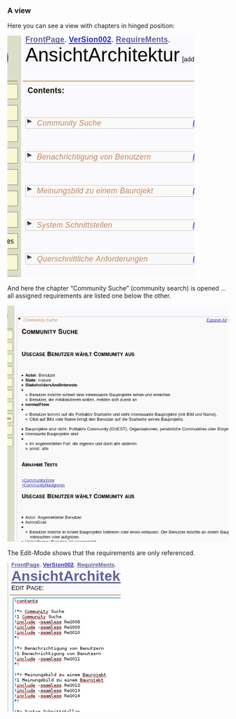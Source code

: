 ### A view
Here you can see a view with chapters in hinged position:

![Figure 9: Embedded requirement – in hinged position][view1]

[view1]: https://raw.githubusercontent.com/DomainDrivenArchitecture/ddaArchitecture/master/images/30_requirements/FitnesseAnsicht01_zusammengeklappt.png "Figure 9: Embedded requirement collapsed – in hinged position"

And here the chapter “Community Suche” (community search) is opened … all assigned requirements are listed one below the other.

![Figure 10: And an Embedded requirement - opened][view2]

[view2]: https://raw.githubusercontent.com/DomainDrivenArchitecture/ddaArchitecture/master/images/30_requirements/FitnesseAnsicht02_MehrereAnforderungenAufEinmal.png "Figure 10: And an Embedded requirement - opened"

The Edit-Mode shows that the requirements are only referenced.

![Figure 11: In the Edit Mode the referencing becomes apparent.][view3]

[view3]: https://raw.githubusercontent.com/DomainDrivenArchitecture/ddaArchitecture/master/images/30_requirements/FitnesseAnsicht03_imEditMode.png "Figure 11: In the Edit Mode the referencing becomes apparent."